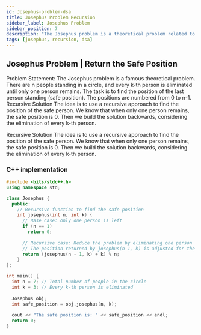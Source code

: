 ```yaml
---
id: Josephus-problem-dsa
title: Josephus Problem Recursion
sidebar_label: Josephus Problem
sidebar_position: 7
description: "The Josephus problem is a theoretical problem related to a certain elimination game. It is often solved using recursion, where the goal is to determine the safe position in a group of people standing in a circle, eliminating every k-th person."
tags: [josephus, recursion, dsa]
---
```


## Josephus Problem | Return the Safe Position

Problem Statement: The Josephus problem is a famous theoretical problem. There are n people standing in a circle, and every k-th person is eliminated until only one person remains. The task is to find the position of the last person standing (safe position). The positions are numbered from 0 to n-1.
Recursive Solution
The idea is to use a recursive approach to find the position of the safe person. We know that when only one person remains, the safe position is 0. Then we build the solution backwards, considering the elimination of every k-th person.

Recursive Solution
The idea is to use a recursive approach to find the position of the safe person. We know that when only one person remains, the safe position is 0. Then we build the solution backwards, considering the elimination of every k-th person.

### C++ implementation
```cpp
#include <bits/stdc++.h>
using namespace std;

class Josephus {
  public:
    // Recursive function to find the safe position
    int josephus(int n, int k) {
      // Base case: only one person is left
      if (n == 1)
        return 0;
      
      // Recursive case: Reduce the problem by eliminating one person
      // The position returned by josephus(n-1, k) is adjusted for the new circle size.
      return (josephus(n - 1, k) + k) % n;
    }
};

int main() {
  int n = 7; // Total number of people in the circle
  int k = 3; // Every k-th person is eliminated
  
  Josephus obj;
  int safe_position = obj.josephus(n, k);
  
  cout << "The safe position is: " << safe_position << endl;
  return 0;
}
```